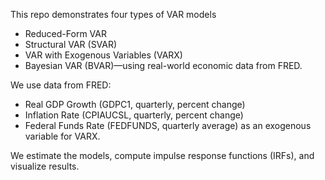 This repo demonstrates four types of VAR models
* Reduced-Form VAR
* Structural VAR (SVAR)
* VAR with Exogenous Variables (VARX)
* Bayesian VAR (BVAR)—using real-world economic data from FRED.

We use data from FRED:
- Real GDP Growth (GDPC1, quarterly, percent change)
- Inflation Rate (CPIAUCSL, quarterly, percent change)
- Federal Funds Rate (FEDFUNDS, quarterly average) as an exogenous variable for VARX.

We estimate the models, compute impulse response functions (IRFs), and visualize results.
